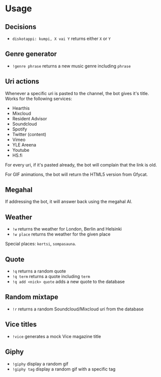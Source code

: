 Usage
=====

Decisions
---------

 * `diskotappi: kumpi, X vai Y` returns either `X` or `Y`

Genre generator
---------------

 * `!genre phrase` returns a new music genre including `phrase`

Uri actions
-----------

Whenever a specific uri is pasted to the channel, the bot gives it's title.
Works for the following services:

 * Hearthis
 * Mixcloud
 * Resident Advisor
 * Soundcloud
 * Spotify
 * Twitter (content)
 * Vimeo
 * YLE Areena
 * Youtube
 * HS.fi

For every uri, if it's pasted already, the bot will complain that the link is
old.

For GIF animations, the bot will return the HTML5 version from Gfycat.

Megahal
-------

If addressing the bot, it will answer back using the megahal AI.

Weather
-------

 * `!w` returns the weather for London, Berlin and Helsinki
 * `!w place` returns the weather for the given place

Special places: `kertsi`, `sompasauna`.

Quote
-----

 * `!q` returns a random quote
 * `!q term` returns a quote including `term`
 * `!q add <nick> quote` adds a new quote to the database

Random mixtape
--------------

 * `!r` returns a random Soundcloud/Mixcloud uri from the database

Vice titles
-----------

 * `!vice` generates a mock Vice magazine title

Giphy
-----

 * `!giphy` display a random gif
 * `!giphy tag` display a random gif with a specific tag
